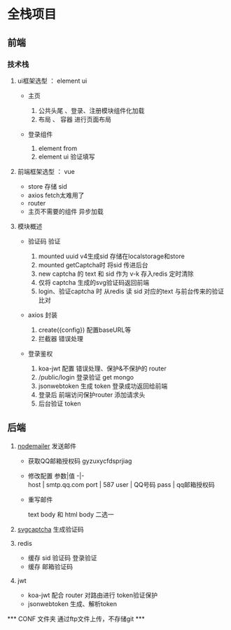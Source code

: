 # 全栈项目

## 前端

### 技术栈 

1. ui框架选型  ：  element ui

    - 主页
        1. 公共头尾 、登录、注册模块组件化加载
        2. 布局 、 容器   进行页面布局
        
    - 登录组件
        1. element from
        2. element ui 验证填写
  
2. 前端框架选型 ： vue

    - store     存储 sid
    - axios     fetch太难用了
    - router    
    - 主页不需要的组件   异步加载

3. 模块概述

    - 验证码 验证
        1. mounted uuid v4生成sid 存储在localstorage和store
        2. mounted getCaptcha时   将sid  传进后台  
        3. new captcha 的 text 和 sid 作为 v-k 存入redis 定时清除
        4. 仅将 captcha 生成的svg验证码返回前端
        3. login、验证captcha 时  从redis 读 sid 对应的text 与前台传来的验证比对

    - axios 封装
        1. create({config})  配置baseURL等
        2. 拦截器 错误处理

    - 登录鉴权
        1. koa-jwt 配置 错误处理、保护&不保护的 router
        2. /public/login 登录验证 get mongo  
        3. jsonwebtoken  生成 token 登录成功返回给前端
        4. 登录后  前端访问保护router   添加请求头 
        5. 后台验证  token   


## 后端

1. [nodemailer](https://www.npmjs.com/package/nodemailer)    发送邮件

    - 获取QQ邮箱授权码  gyzuxycfdsprjiag
    - 修改配置
        参数|值
        -|-  
        host | smtp.qq.com
        port | 587
        user | QQ号码
        pass | qq邮箱授权码
    - 重写邮件
    
        text body  和 html body 二选一
    
2. [svgcaptcha](https://www.npmjs.com/package/svg-captcha)     生成验证码

3. redis 

    - 缓存 sid 验证码    登录验证
    - 缓存 邮箱验证码     

4. jwt 

    - koa-jwt    配合 router 对路由进行  token验证保护
    - jsonwebtoken   生成、解析token


*** CONF 文件夹 通过ftp文件上传，不存储git ***